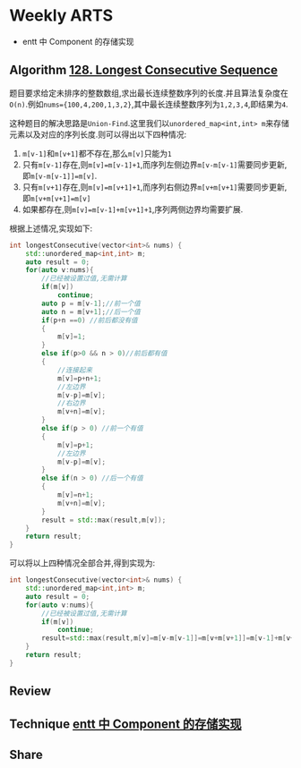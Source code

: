 # Weekly ARTS

- entt 中 Component 的存储实现

## Algorithm [128. Longest Consecutive Sequence](https://leetcode.com/problems/longest-consecutive-sequence/)

题目要求给定未排序的整数数组,求出最长连续整数序列的长度.并且算法复杂度在`O(n)`.例如`nums={100,4,200,1,3,2}`,其中最长连续整数序列为`1,2,3,4`,即结果为`4`.

这种题目的解决思路是`Union-Find`.这里我们以`unordered_map<int,int> m`来存储元素以及对应的序列长度.则可以得出以下四种情况:

1. `m[v-1]`和`m[v+1]`都不存在,那么`m[v]`只能为`1`
2. 只有`m[v-1]`存在,则`m[v]=m[v-1]+1`,而序列左侧边界`m[v-m[v-1]`需要同步更新,即`m[v-m[v-1]]=m[v]`.
3. 只有`m[v+1]`存在,则`m[v]=m[v+1]+1`,而序列右侧边界`m[v+m[v+1]`需要同步更新,即`m[v+m[v+1]=m[v]`
4. 如果都存在,则`m[v]=m[v-1]+m[v+1]+1`,序列两侧边界均需要扩展.

根据上述情况,实现如下:

```C++
int longestConsecutive(vector<int>& nums) {
    std::unordered_map<int,int> m;
    auto result = 0;
    for(auto v:nums){
        //已经被设置过值,无需计算
        if(m[v])
            continue;
        auto p = m[v-1];//前一个值
        auto n = m[v+1];//后一个值
        if(p+n ==0) //前后都没有值
        {
            m[v]=1;
        }
        else if(p>0 && n > 0)//前后都有值
        {
            //连接起来
            m[v]=p+n+1;
            //左边界
            m[v-p]=m[v];
            //右边界
            m[v+n]=m[v];
        }
        else if(p > 0) //前一个有值
        {
            m[v]=p+1;
            //左边界
            m[v-p]=m[v];
        }
        else if(n > 0) //后一个有值
        {
            m[v]=n+1;
            m[v+n]=m[v];
        }
        result = std::max(result,m[v]);
    }
    return result;
}
```

可以将以上四种情况全部合并,得到实现为:

```C++
int longestConsecutive(vector<int>& nums) {
    std::unordered_map<int,int> m;
    auto result = 0;
    for(auto v:nums){
        //已经被设置过值,无需计算
        if(m[v])
            continue;
        result=std::max(result,m[v]=m[v-m[v-1]]=m[v+m[v+1]]=m[v-1]+m[v+1]+1);
    }
    return result;
}
```

## Review

## Technique [entt 中 Component 的存储实现](entt_component_storage.md)

## Share
